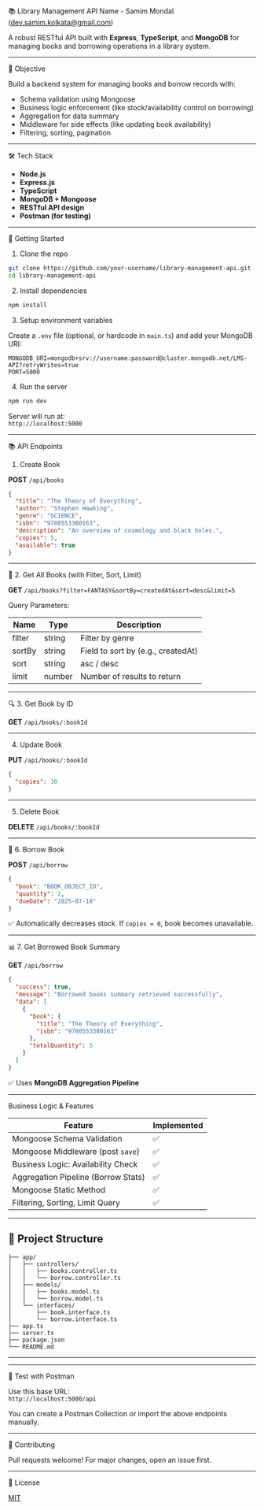 📚 Library Management API
Name - Samim Mondal (dev.samim.kolkata@gmail.com)

A robust RESTful API built with **Express**, **TypeScript**, and **MongoDB** for managing books and borrowing operations in a library system.

---

🎯 Objective

Build a backend system for managing books and borrow records with:

- Schema validation using Mongoose
- Business logic enforcement (like stock/availability control on borrowing)
- Aggregation for data summary
- Middleware for side effects (like updating book availability)
- Filtering, sorting, pagination

---

🛠️ Tech Stack

- **Node.js**
- **Express.js**
- **TypeScript**
- **MongoDB + Mongoose**
- **RESTful API design**
- **Postman (for testing)**

---

🚀 Getting Started

1. Clone the repo

```bash
git clone https://github.com/your-username/library-management-api.git
cd library-management-api
```

2. Install dependencies

```bash
npm install
```

3. Setup environment variables

Create a `.env` file (optional, or hardcode in `main.ts`) and add your MongoDB URI:

```env
MONGODB_URI=mongodb+srv://username:password@cluster.mongodb.net/LMS-API?retryWrites=true
PORT=5000
```

4. Run the server

```bash
npm run dev
```

Server will run at:  
`http://localhost:5000`

---

📚 API Endpoints

1.  Create Book

**POST** `/api/books`

```json
{
  "title": "The Theory of Everything",
  "author": "Stephen Hawking",
  "genre": "SCIENCE",
  "isbn": "9780553380163",
  "description": "An overview of cosmology and black holes.",
  "copies": 5,
  "available": true
}
```

---

📖 2. Get All Books (with Filter, Sort, Limit)

**GET** `/api/books?filter=FANTASY&sortBy=createdAt&sort=desc&limit=5`

Query Parameters:

| Name   | Type   | Description                        |
| ------ | ------ | ---------------------------------- |
| filter | string | Filter by genre                    |
| sortBy | string | Field to sort by (e.g., createdAt) |
| sort   | string | asc / desc                         |
| limit  | number | Number of results to return        |

---

🔍 3. Get Book by ID

**GET** `/api/books/:bookId`

---

4.  Update Book

**PUT** `/api/books/:bookId`

```json
{
  "copies": 10
}
```

---

5. Delete Book

**DELETE** `/api/books/:bookId`

---

🔄 6. Borrow Book

**POST** `/api/borrow`

```json
{
  "book": "BOOK_OBJECT_ID",
  "quantity": 2,
  "dueDate": "2025-07-18"
}
```

✅ Automatically decreases stock. If `copies = 0`, book becomes unavailable.

---

📊 7. Get Borrowed Book Summary

**GET** `/api/borrow`

```json
{
  "success": true,
  "message": "Borrowed books summary retrieved successfully",
  "data": [
    {
      "book": {
        "title": "The Theory of Everything",
        "isbn": "9780553380163"
      },
      "totalQuantity": 5
    }
  ]
}
```

✅ Uses **MongoDB Aggregation Pipeline**

---

Business Logic & Features

| Feature                             | Implemented |
| ----------------------------------- | ----------- |
| Mongoose Schema Validation          | ✅          |
| Mongoose Middleware (post `save`)   | ✅          |
| Business Logic: Availability Check  | ✅          |
| Aggregation Pipeline (Borrow Stats) | ✅          |
| Mongoose Static Method              | ✅          |
| Filtering, Sorting, Limit Query     | ✅          |

---

## 📁 Project Structure

```
├── app/
│   ├── controllers/
│   │   ├── books.controller.ts
│   │   └── borrow.controller.ts
│   ├── models/
│   │   ├── books.model.ts
│   │   └── borrow.model.ts
│   └── interfaces/
│       ├── book.interface.ts
│       └── borrow.interface.ts
├── app.ts
├── server.ts
├── package.json
└── README.md
```

---

---

🧪 Test with Postman

Use this base URL:  
`http://localhost:5000/api`

You can create a Postman Collection or import the above endpoints manually.

---

🤝 Contributing

Pull requests welcome! For major changes, open an issue first.

---

📄 License

[MIT](LICENSE)
